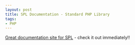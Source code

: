 ```yaml
---
layout: post
title: SPL Documentation - Standard PHP Library
tags:
- PHP
---
```


[Great documentation site for SPL](http://www.php.net/~helly/php/ext/spl/) - check it out immediately!!
